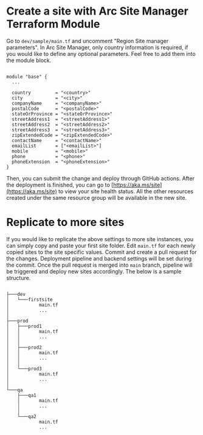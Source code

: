 
# Create a site with Arc Site Manager Terraform Module

Go to `dev/sample/main.tf` and uncomment "Region Site manager parameters". In Arc Site Manager, only country information is required, if you would like to define any optional parameters. Feel free to add them into the module block.

```

module "base" {
  ...

  country         = "<country>"
  city            = "<city>"
  companyName     = "<companyName>"
  postalCode      = "<postalCode>"
  stateOrProvince = "<stateOrProvince>"
  streetAddress1  = "<streetAddress1>"
  streetAddress2  = "<streetAddress2>"
  streetAddress3  = "<streetAddress3>"
  zipExtendedCode = "<zipExtendedCode>"
  contactName     = "<contactName>"
  emailList       = ["<emailList>"]
  mobile          = "<mobile>"
  phone           = "<phone>"
  phoneExtension  = "<phoneExtension>"
}

```

Then, you can submit the change and deploy through GitHub actions. After the deployment is finished, you can go to [https://aka.ms/site](https://aka.ms/site) to view your site health status. All the other resources created under the same resource group will be available in the new site.

# Replicate to more sites

If you would like to replicate the above settings to more site instances, you can simply copy and paste your first site folder. Edit `main.tf` for each newly copied sites to the site specific values. Commit and create a pull request for the changes. Deployment pipeline and backend settings will be set during the commit. Once the pull request is merged into `main` branch, pipeline will be triggered and deploy new sites accordingly. The below is a sample structure.

```

├───dev
│   └───firstsite
│           main.tf
│           ...
│
├───prod
│   ├───prod1
│   │       main.tf
│   │       ...
│   │
│   ├───prod2
│   │       main.tf
│   │       ...
│   │
│   └───prod3
│           main.tf
│           ...
│
└───qa
    ├───qa1
    │       main.tf
    │       ...
    │
    └───qa2
            main.tf
            ...

```
